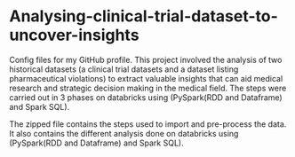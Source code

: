 # Analysing-clinical-trial-dataset-to-uncover-insights
Config files for my GitHub profile.
This project involved the analysis of two historical datasets (a clinical trial datasets and a dataset listing pharmaceutical violations) to extract valuable insights that can aid medical research and strategic decision making in the medical field. 
The steps were carried out in 3 phases on databricks using (PySpark(RDD and Dataframe) and Spark SQL).

The zipped file contains the steps used to import and pre-process the data.
It also contains the different analysis done on databricks using (PySpark(RDD and Dataframe) and Spark SQL). 
